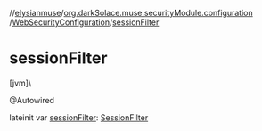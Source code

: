//[elysianmuse](../../../index.md)/[org.darkSolace.muse.securityModule.configuration](../index.md)
/[WebSecurityConfiguration](index.md)/[sessionFilter](session-filter.md)

# sessionFilter

[jvm]\

@Autowired

lateinit
var [sessionFilter](session-filter.md): [SessionFilter](../../org.darkSolace.muse.securityModule.service/-session-filter/index.md)
